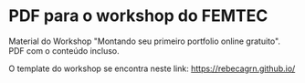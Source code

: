 # PDF para o workshop do FEMTEC

Material do Workshop "Montando seu primeiro portfolio online gratuito". PDF com o conteúdo incluso. 

O template do workshop se encontra neste link: https://rebecagrn.github.io/